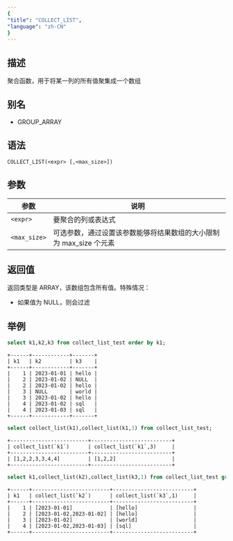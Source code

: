 ```yaml
---
{
"title": "COLLECT_LIST",
"language": "zh-CN"
}
---
```


## 描述

聚合函数，用于将某一列的所有值聚集成一个数组

## 别名

- GROUP_ARRAY

## 语法

```text
COLLECT_LIST(<expr> [,<max_size>])
```

## 参数

| 参数 | 说明 |
| -- | -- |
| `<expr>` | 要聚合的列或表达式 |
| `<max_size>` | 可选参数，通过设置该参数能够将结果数组的大小限制为 max_size 个元素 |

## 返回值

返回类型是 ARRAY，该数组包含所有值。特殊情况：

- 如果值为 NULL，则会过滤

## 举例

```sql
select k1,k2,k3 from collect_list_test order by k1;
```

```text
+------+------------+-------+
| k1   | k2         | k3    |
+------+------------+-------+
|    1 | 2023-01-01 | hello |
|    2 | 2023-01-02 | NULL  |
|    2 | 2023-01-02 | hello |
|    3 | NULL       | world |
|    3 | 2023-01-02 | hello |
|    4 | 2023-01-02 | sql   |
|    4 | 2023-01-03 | sql   |
+------+------------+-------+
```

```sql
select collect_list(k1),collect_list(k1,3) from collect_list_test;
```

```text
+-------------------------+--------------------------+
| collect_list(`k1`)      | collect_list(`k1`,3)     |
+-------------------------+--------------------------+
| [1,2,2,3,3,4,4]         | [1,2,2]                  |
+-------------------------+--------------------------+
```

```sql
select k1,collect_list(k2),collect_list(k3,1) from collect_list_test group by k1 order by k1;
```

```text
+------+-------------------------+--------------------------+
| k1   | collect_list(`k2`)      | collect_list(`k3`,1)     |
+------+-------------------------+--------------------------+
|    1 | [2023-01-01]            | [hello]                  |
|    2 | [2023-01-02,2023-01-02] | [hello]                  |
|    3 | [2023-01-02]            | [world]                  |
|    4 | [2023-01-02,2023-01-03] | [sql]                    |
+------+-------------------------+--------------------------+
```

